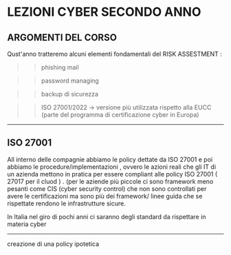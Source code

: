 # LEZIONI CYBER SECONDO ANNO 

## ARGOMENTI DEL CORSO 

Qust'anno tratteremo alcuni elementi fondamentali del RISK ASSESTMENT :

>> phishing mail 

>> password managing

>> backup di sicurezza 

>> ISO 27001/2022 -> versione più utilizzata rispetto alla EUCC 
   (parte del programma di certificazione cyber in Europa)

________________________________________________________________________

## ISO 27001 

All interno delle compagnie abbiamo le policy dettate da ISO 27001 e poi abbiamo le 
procedure/implementazioni , ovvero le azioni reali che gli IT di un azienda mettono in pratica
per essere compliant alle policy ISO 27001 ( 27017 per il cluod ) .
(per le aziende più piccole ci sono framework meno pesanti come CIS (cyber security control)
che non sono controllati per avere le certificazioni ma sono più dei framework/ linee guida 
che se rispettate rendono le infrastrutture sicure.

In Italia nel giro di pochi anni ci saranno degli standard da rispettare in materia cyber 

______________________________________________________________________


creazione di una policy ipotetica 


